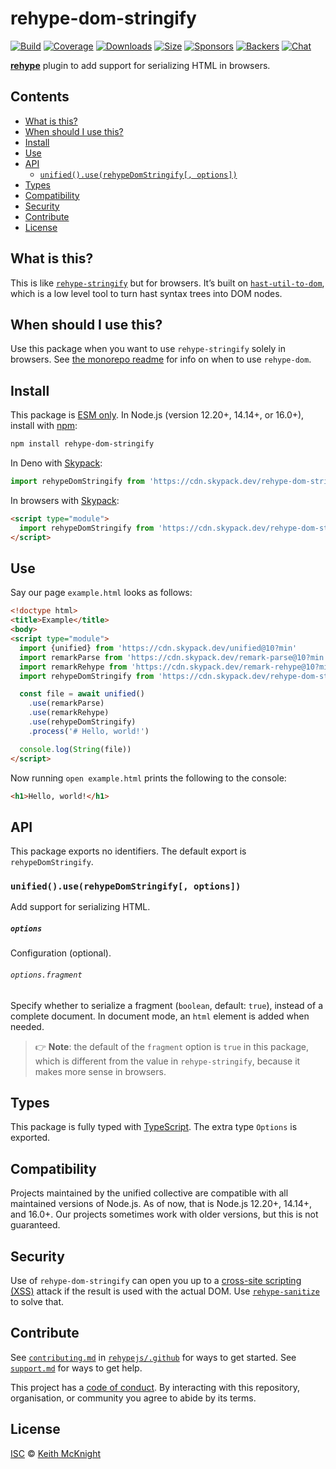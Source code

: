 # rehype-dom-stringify

[![Build][build-badge]][build]
[![Coverage][coverage-badge]][coverage]
[![Downloads][downloads-badge]][downloads]
[![Size][size-badge]][size]
[![Sponsors][sponsors-badge]][collective]
[![Backers][backers-badge]][collective]
[![Chat][chat-badge]][chat]

**[rehype][]** plugin to add support for serializing HTML in browsers.

## Contents

*   [What is this?](#what-is-this)
*   [When should I use this?](#when-should-i-use-this)
*   [Install](#install)
*   [Use](#use)
*   [API](#api)
    *   [`unified().use(rehypeDomStringify[, options])`](#unifieduserehypedomstringify-options)
*   [Types](#types)
*   [Compatibility](#compatibility)
*   [Security](#security)
*   [Contribute](#contribute)
*   [License](#license)

## What is this?

This is like [`rehype-stringify`][rehype-stringify] but for browsers.
It’s built on [`hast-util-to-dom`][hast-util-to-dom], which is a low level tool
to turn hast syntax trees into DOM nodes.

## When should I use this?

Use this package when you want to use `rehype-stringify` solely in browsers.
See [the monorepo readme][rehype-dom] for info on when to use `rehype-dom`.

## Install

This package is [ESM only](https://gist.github.com/sindresorhus/a39789f98801d908bbc7ff3ecc99d99c).
In Node.js (version 12.20+, 14.14+, or 16.0+), install with [npm][]:

```sh
npm install rehype-dom-stringify
```

In Deno with [Skypack][]:

```js
import rehypeDomStringify from 'https://cdn.skypack.dev/rehype-dom-stringify@3?dts'
```

In browsers with [Skypack][]:

```html
<script type="module">
  import rehypeDomStringify from 'https://cdn.skypack.dev/rehype-dom-stringify@3?min'
</script>
```

## Use

Say our page `example.html` looks as follows:

```html
<!doctype html>
<title>Example</title>
<body>
<script type="module">
  import {unified} from 'https://cdn.skypack.dev/unified@10?min'
  import remarkParse from 'https://cdn.skypack.dev/remark-parse@10?min'
  import remarkRehype from 'https://cdn.skypack.dev/remark-rehype@10?min'
  import rehypeDomStringify from 'https://cdn.skypack.dev/rehype-dom-stringify@3?min'

  const file = await unified()
    .use(remarkParse)
    .use(remarkRehype)
    .use(rehypeDomStringify)
    .process('# Hello, world!')

  console.log(String(file))
</script>
```

Now running `open example.html` prints the following to the console:

```html
<h1>Hello, world!</h1>
```

## API

This package exports no identifiers.
The default export is `rehypeDomStringify`.

### `unified().use(rehypeDomStringify[, options])`

Add support for serializing HTML.

##### `options`

Configuration (optional).

###### `options.fragment`

Specify whether to serialize a fragment (`boolean`, default: `true`), instead of
a complete document.
In document mode, an `html` element is added when needed.

> 👉 **Note**: the default of the `fragment` option is `true` in this package,
> which is different from the value in `rehype-stringify`, because it makes more
> sense in browsers.

## Types

This package is fully typed with [TypeScript][].
The extra type `Options` is exported.

## Compatibility

Projects maintained by the unified collective are compatible with all maintained
versions of Node.js.
As of now, that is Node.js 12.20+, 14.14+, and 16.0+.
Our projects sometimes work with older versions, but this is not guaranteed.

## Security

Use of `rehype-dom-stringify` can open you up to a
[cross-site scripting (XSS)][xss] attack if the result is used with the actual
DOM.
Use [`rehype-sanitize`][rehype-sanitize] to solve that.

## Contribute

See [`contributing.md`][contributing] in [`rehypejs/.github`][health] for ways
to get started.
See [`support.md`][support] for ways to get help.

This project has a [code of conduct][coc].
By interacting with this repository, organisation, or community you agree to
abide by its terms.

## License

[ISC][license] © [Keith McKnight][author]

<!-- Definitions -->

[build-badge]: https://github.com/rehypejs/rehype-dom/workflows/main/badge.svg

[build]: https://github.com/rehypejs/rehype-dom/actions

[coverage-badge]: https://img.shields.io/codecov/c/github/rehypejs/rehype-dom.svg

[coverage]: https://codecov.io/github/rehypejs/rehype-dom

[downloads-badge]: https://img.shields.io/npm/dm/rehype-dom-stringify.svg

[downloads]: https://www.npmjs.com/package/rehype-dom-stringify

[size-badge]: https://img.shields.io/bundlephobia/minzip/rehype-dom-stringify.svg

[size]: https://bundlephobia.com/result?p=rehype-dom-stringify

[sponsors-badge]: https://opencollective.com/unified/sponsors/badge.svg

[backers-badge]: https://opencollective.com/unified/backers/badge.svg

[collective]: https://opencollective.com/unified

[chat-badge]: https://img.shields.io/badge/chat-discussions-success.svg

[chat]: https://github.com/rehypejs/rehype/discussions

[npm]: https://docs.npmjs.com/cli/install

[skypack]: https://www.skypack.dev

[author]: https://keith.mcknig.ht

[license]: https://github.com/rehypejs/rehype-dom/blob/main/license

[typescript]: https://www.typescriptlang.org

[health]: https://github.com/rehypejs/.github

[contributing]: https://github.com/rehypejs/.github/blob/main/contributing.md

[support]: https://github.com/rehypejs/.github/blob/main/support.md

[coc]: https://github.com/rehypejs/.github/blob/main/code-of-conduct.md

[rehype]: https://github.com/rehypejs/rehype

[rehype-dom]: https://github.com/rehypejs/rehype-dom

[rehype-stringify]: https://github.com/rehypejs/rehype/tree/main/packages/rehype-stringify

[xss]: https://en.wikipedia.org/wiki/Cross-site_scripting

[rehype-sanitize]: https://github.com/rehypejs/rehype-sanitize

[hast-util-to-dom]: https://github.com/syntax-tree/hast-util-to-dom

